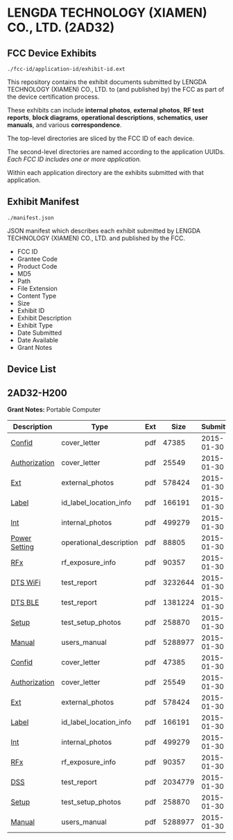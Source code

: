 # LENGDA TECHNOLOGY (XIAMEN) CO., LTD. (2AD32)
## FCC Device Exhibits

```
./fcc-id/application-id/exhibit-id.ext
```

This repository contains the exhibit documents submitted by LENGDA TECHNOLOGY (XIAMEN) CO., LTD. to (and published by) the FCC as part of the device certification process.

These exhibits can include **internal photos**, **external photos**, **RF test reports**, **block diagrams**, **operational descriptions**, **schematics**, **user manuals**, and various **correspondence**.

The top-level directories are sliced by the FCC ID of each device.

The second-level directories are named according to the application UUIDs. *Each FCC ID includes one or more application.*

Within each application directory are the exhibits submitted with that application. 

## Exhibit Manifest

```
./manifest.json
```

JSON manifest which describes each exhibit submitted by LENGDA TECHNOLOGY (XIAMEN) CO., LTD. and published by the FCC.

- FCC ID
- Grantee Code
- Product Code
- MD5
- Path
- File Extension
- Content Type
- Size
- Exhibit ID
- Exhibit Description
- Exhibit Type
- Date Submitted
- Date Available
- Grant Notes

## Device List
## 2AD32-H200
**Grant Notes:** Portable Computer

| Description | Type | Ext | Size | Submitted | Available |
| ----------- | ---- | --- | ---- | --------- | --------- |
| [Confid](2AD32-H200/226bf33fd3342aba4710b6849036de68/2519558.pdf) | cover_letter | pdf | 47385 | 2015-01-30 | 2015-01-30 |
| [Authorization](2AD32-H200/226bf33fd3342aba4710b6849036de68/2519563.pdf) | cover_letter | pdf | 25549 | 2015-01-30 | 2015-01-30 |
| [Ext](2AD32-H200/226bf33fd3342aba4710b6849036de68/2519556.pdf) | external_photos | pdf | 578424 | 2015-01-30 | 2015-01-30 |
| [Label](2AD32-H200/226bf33fd3342aba4710b6849036de68/2519559.pdf) | id_label_location_info | pdf | 166191 | 2015-01-30 | 2015-01-30 |
| [Int](2AD32-H200/226bf33fd3342aba4710b6849036de68/2519557.pdf) | internal_photos | pdf | 499279 | 2015-01-30 | 2015-01-30 |
| [Power Setting](2AD32-H200/226bf33fd3342aba4710b6849036de68/2519579.pdf) | operational_description | pdf | 88805 | 2015-01-30 | 2015-01-30 |
| [RFx](2AD32-H200/226bf33fd3342aba4710b6849036de68/2519562.pdf) | rf_exposure_info | pdf | 90357 | 2015-01-30 | 2015-01-30 |
| [DTS WiFi](2AD32-H200/226bf33fd3342aba4710b6849036de68/2519560.pdf) | test_report | pdf | 3232644 | 2015-01-30 | 2015-01-30 |
| [DTS BLE](2AD32-H200/226bf33fd3342aba4710b6849036de68/2519561.pdf) | test_report | pdf | 1381224 | 2015-01-30 | 2015-01-30 |
| [Setup](2AD32-H200/226bf33fd3342aba4710b6849036de68/2519564.pdf) | test_setup_photos | pdf | 258870 | 2015-01-30 | 2015-01-30 |
| [Manual](2AD32-H200/226bf33fd3342aba4710b6849036de68/2519565.pdf) | users_manual | pdf | 5288977 | 2015-01-30 | 2015-01-30 |
| [Confid](2AD32-H200/8f383f70896b6cb7f6fca8a01618df4c/2519558.pdf) | cover_letter | pdf | 47385 | 2015-01-30 | 2015-01-30 |
| [Authorization](2AD32-H200/8f383f70896b6cb7f6fca8a01618df4c/2519563.pdf) | cover_letter | pdf | 25549 | 2015-01-30 | 2015-01-30 |
| [Ext](2AD32-H200/8f383f70896b6cb7f6fca8a01618df4c/2519556.pdf) | external_photos | pdf | 578424 | 2015-01-30 | 2015-01-30 |
| [Label](2AD32-H200/8f383f70896b6cb7f6fca8a01618df4c/2519559.pdf) | id_label_location_info | pdf | 166191 | 2015-01-30 | 2015-01-30 |
| [Int](2AD32-H200/8f383f70896b6cb7f6fca8a01618df4c/2519557.pdf) | internal_photos | pdf | 499279 | 2015-01-30 | 2015-01-30 |
| [RFx](2AD32-H200/8f383f70896b6cb7f6fca8a01618df4c/2519562.pdf) | rf_exposure_info | pdf | 90357 | 2015-01-30 | 2015-01-30 |
| [DSS](2AD32-H200/8f383f70896b6cb7f6fca8a01618df4c/2519744.pdf) | test_report | pdf | 2034779 | 2015-01-30 | 2015-01-30 |
| [Setup](2AD32-H200/8f383f70896b6cb7f6fca8a01618df4c/2519564.pdf) | test_setup_photos | pdf | 258870 | 2015-01-30 | 2015-01-30 |
| [Manual](2AD32-H200/8f383f70896b6cb7f6fca8a01618df4c/2519565.pdf) | users_manual | pdf | 5288977 | 2015-01-30 | 2015-01-30 |
